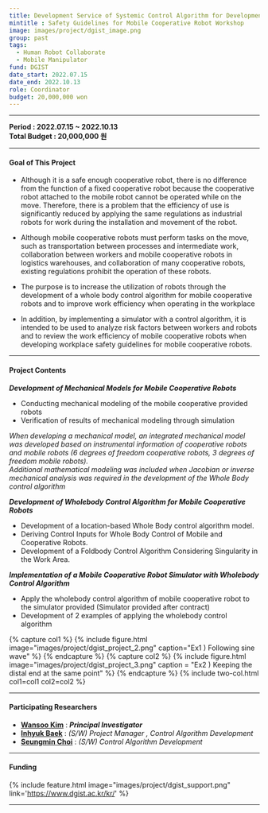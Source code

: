 ```yaml
---
title: Development Service of Systemic Control Algorithm for Development of Safety Guidelines for Mobile Cooperative Robot Workshop
mintitle : Safety Guidelines for Mobile Cooperative Robot Workshop
image: images/project/dgist_image.png
group: past 
tags: 
  - Human Robot Collaborate
  - Mobile Manipulator
fund: DGIST
date_start: 2022.07.15
date_end: 2022.10.13
role: Coordinator
budget: 20,000,000 won
---
```


***    
**<i class="fas fa-sync"></i> Period : 2022.07.15 ~ 2022.10.13**   
**<i class="fas fa-won-sign"></i> Total Budget : 20,000,000 원**    

***     
#### <i class="fas fa-edit"></i>  **Goal of This Project**
* Although it is a safe enough cooperative robot, there is no difference from the function of a fixed cooperative robot because the cooperative robot attached to the mobile robot cannot be operated while on the move. Therefore, there is a problem that the efficiency of use is significantly reduced by applying the same regulations as industrial robots for work during the installation and movement of the robot.   

* Although mobile cooperative robots must perform tasks on the move, such as transportation between processes and intermediate work, collaboration between workers and mobile cooperative robots in logistics warehouses, and collaboration of many cooperative robots, existing regulations prohibit the operation of these robots.

* The purpose is to increase the utilization of robots through the development of a whole body control algorithm for mobile cooperative robots and to improve work efficiency when operating in the workplace

* In addition, by implementing a simulator with a control algorithm, it is intended to be used to analyze risk factors between workers and robots and to review the work efficiency of mobile cooperative robots when developing workplace safety guidelines for mobile cooperative robots.

***    

#### <i class="far fa-edit"></i>  **Project Contents**   

**_Development of Mechanical Models for Mobile Cooperative Robots_**    
- Conducting mechanical modeling of the mobile cooperative provided robots 
- Verification of results of mechanical modeling through simulation    
   
*When developing a mechanical model, an integrated mechanical model was developed based on instrumental information of cooperative robots and mobile robots (6 degrees of freedom cooperative robots, 3 degrees of freedom mobile robots).*    
*Additional mathematical modeling was included when Jacobian or inverse mechanical analysis was required in the development of the Whole Body control algorithm*


**_Development of Wholebody Control Algorithm for Mobile Cooperative Robots_**
- Development of a location-based Whole Body control algorithm model.
- Deriving Control Inputs for Whole Body Control of Mobile and Cooperative Robots.
- Development of a Foldbody Control Algorithm Considering Singularity in the Work Area.



**_Implementation of a Mobile Cooperative Robot Simulator with Wholebody Control Algorithm_**
* Apply the wholebody control algorithm of mobile cooperative robot to the simulator provided (Simulator provided after contract)
* Development of 2 examples of applying the wholebody control algorithm

{% capture col1 %}
{%
  include figure.html
  image="images/project/dgist_project_2.png"
  caption="Ex1 ) Following sine wave"
%}
{% endcapture %}
{% capture col2 %}
{%
  include figure.html
  image="images/project/dgist_project_3.png"
  caption = "Ex2 ) Keeping the distal end at the same point"
%}
{% endcapture %}
{% include two-col.html col1=col1 col2=col2 %}    



***    
#### **<i class="fas fa-user-circle"></i> Participating Researchers**
* [**Wansoo Kim**](http://harco.hanyang.ac.kr/members/Wansoo-Kim.html)   : **_Principal Investigator_**  
* [**Inhyuk Baek**](http://harco.hanyang.ac.kr/members/Inhyuk-Baek.html)   : *(S/W) Project Manager ,  Control Algorithm Development*
* [**Seungmin Choi**](http://harco.hanyang.ac.kr/members/Seungmin-Choi.html)   : *(S/W) Control Algorithm Development*




***

#### **<i class="fas fa-money-bill-wave-alt"></i> Funding**

{%
  include feature.html
  image="images/project/dgist_support.png"
  link='https://www.dgist.ac.kr/kr/'
%}   
***   